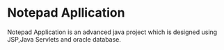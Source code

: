 # Notepad Apllication
Notepad Application is an advanced java project which is designed using JSP,Java Servlets and oracle database.
